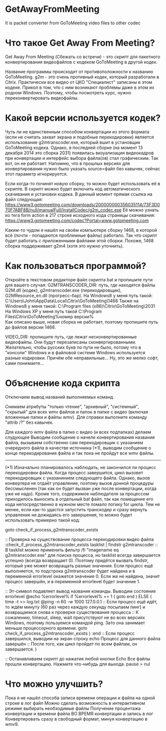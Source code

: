 GetAwayFromMeeting
==================

It is packet converter from GoToMeeting  video files to other codec

Что такое Get Away From Meeting?
==================
Get Away From Meeting (Сбежать со встречи) - это скрипт для пакетного конвертирования видеофайлов с кодеком GoToMeeting в другой кодек.

Название программы происходит от противоположности к названию GoToMeeting.
g2m - это очень противный кодек, который разработали в Citrix. Практически все видео от ЦКО "Специалист" записаны в этом кодеке. Прикол в том, что с ним возникают проблемы даже в этом их родном Windows. Поэтому, чтобы посмотреть курс, нужно переконвертировать видеофайлы.

Какой версии используется кодек?
==================
Чуть ли не единственным способом конвертации из этого формата (если не считать захват экрана и подобные перекодировки) является использование g2mtranscoder.exe, который вшит в установщик GoToMeeting кодека. Однако, в последней сборке (на момент 13 декабря 2014 это сборка 2031) появилась визуализация видеокадров при конвертации и интерфейс выбора файла(ов) стал графическим. Так вот, он не работает. Напомню, что в прошлых версиях для конвертирования нужно было указать source=файл без кавычек, сейчас этот параметр игнорируется.

Если когда-то починят новую сборку, то можно будет использовать её в скрипте. В скрипт можно будет включить код автоматического скачивания и установки кодека. В данный момент прямая ссылка на файл следующая: https://www3.gotomeeting.com/downloads/200000000356035114/73F3D070F7ABF8B/null/manualFull/InstallCodec/g2m_codec.exe
Её можно узнать из тега form action в 217 строке исходного кода страницы скачивания:
https://www3.gotomeeting.com/codec?Portal=www.gotomeeting.com

Каким-то чудом я нашёл на своём компьютере сборку 1468, в которой всё (почти - попадаются проблемные файлы) работало. Так что скрипт будет работать с приложенными файлами этой сборки. Похоже, 1468 сборка поддерживает g2m4 (хотя это нужно уточнить).

Как пользоваться программой?
==================
Откройте в текстовом редакторе файл скрипта bat и пропишите пути для вашего случая:
G2MTRANSCODER_DIR: путь, где находятся файлы G2M.dll (кодек), g2mtranscoder.exe (перекодировщик), G2MResource_en.dll (прогресс-бар). 
 На Windows8 у меня путь такой: C:\Users\John\AppData\Local\Citrix\GoToMeeting\1468
 Также на Windows8 у меня такой: C:\Program files (x86)\Citrix\GoToMeeting\2031
 На Windows XP у меня путь такой C:\Program Files\Citrix\GoToMeeting\%номер версии%\
Как описано выше, новая сборка не работает, поэтому пропишите путь до файлов версии 1468. 

VIDEO_DIR: пропишите путь, где лежат несконвертированные видеофайлы. Они будут перезаписаны сконвертированными. Желательно, чтобы русских букв по пути не было, потому что в "консоли" Windows и в файловой системе Windows используется разные кодировки. Причём обе неправильные... Ну, это же мелко софт, сами понимаете...

Объяснение кода скрипта
==================
Отключаем вывод названий выполняемых команд

Снимаем атрибуты "только чтение", "архивный", "системный", "скрытый" для всех wmv файлов и папок в папке с видео (включая вложенные папки и файлы wmv). Для справки выполните команду "attrib /?" без кавычек.

Для каждого wmv файла в папке с видео (и всех подпапках) делаем слудующее
Выводим сообщение о начеле конвертирования названия файла, вызываем собственно сам перекодировщик с указанием очередного файла в качестве источника (*1), выводим сообщение о конце перекодирования файла и так пока не пройдут все wmv файлы.

----
(*1)
Изначально планировалось наблюдать, не закончился ли процесс перекодировки файла.
Когда процесс завершится, цикл вызовет перекодировщик с указанинием следующего файла.
Однако, вызов конвертера не отдаёт управление, поэтому вызов донной процедуры бессмысленен (так как он будет вызван уже после конвертации, когда уже не надо).
Кроме того, содержимое наблюдателя за процессом приходилось выносить в отдельный bat файл, так как помещение его кода непосредственно в нужном месте ломало логику for цикла. Тем не менее, если как-то удастся запустить транскодер и сразу вернуть управление не дожидаясь его завершения, то можно будет использовать примерно такой код:
 
goto  check_if_process_g2mtranscoder_exists

:: Проверка на существование процесса перекодировки видео файла
:check_if_process_g2mtranscoder_exists
tasklist | findstr g2mtranscoder
:: В tasklist можно применить фильтр  /fi "imagename eq g2mtranscoder.exe" для поиска процесса, но tasklist всегда завершается успешно (всегда возвращает 0). Поэтому придётся вызвать  findstr, который уже может возвращать разные значения. Если процесс ещё выполняется, то подстрока g2mtranscoder будет найдена и в переменной errorlevel окажется значение  0. Если же не найдена, значит процесс завершён, и в переменной errorlevel будет значение 1.
		
:: Эт-символ  подавляет вывод названия команды. Выводим состояние errorlevel
@echo %errorlevel%
if %errorlevel% == 1 ( goto end ) ELSE (  
time -t >> log.txt
@ping -n 60 -w 1000 127.0.0.1
:: Если процесс ещё идёт, то ждём минуту (60 раз через каждую секунду посылаем пинг) и возвращаемся снова к проверке существования процесса
:: К сожалению, timeout, sleep, wait присутствуют не во всех версиях Windows, поэтому пользуемся командой ping. Зато она занимает меньше процессорного времени.
goto check_if_process_g2mtranscoder_exists ) 
:end
:: Если процесс завершился, выводим на экран строку
echo Процесс для данного файла завершён
:: После того, как цикл пройдет по всем файлам, он завершается.
)

:: Останавливаем скрипт до нажатия любой кнопки
Echo Все файлы прошли конвертацию. Нажмите что-нибудь для выхода.
pause > nul

Что можно улучшить?
==================
Пока я не нашёл способа записи времени операции и файла на одной строке в лог файл
Можно сделать возможность в интерактивном режиме выбирать необходимые файлы
Получение процентажа конвертации и времени файла ВО ВРЕМЯ конвертации и запись в лог
Конвертировать сразу в свободный формат, минуя конвертацию в wmv9.
